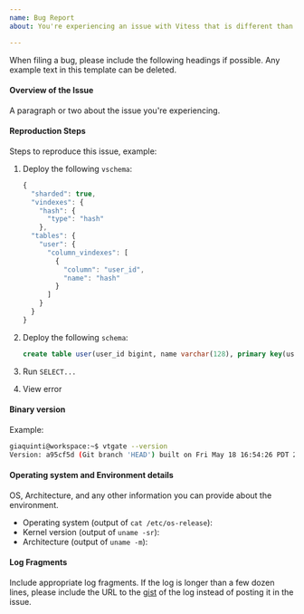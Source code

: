 ```yaml
---
name: Bug Report
about: You're experiencing an issue with Vitess that is different than the documented behavior.

---
```


When filing a bug, please include the following headings if
possible. Any example text in this template can be deleted.

#### Overview of the Issue

A paragraph or two about the issue you're experiencing.

#### Reproduction Steps

Steps to reproduce this issue, example:

1. Deploy the following `vschema`:

    ```javascript
    {
      "sharded": true,
      "vindexes": {
        "hash": {
          "type": "hash"
        },
      "tables": {
        "user": {
          "column_vindexes": [
            {
              "column": "user_id",
              "name": "hash"
            }
          ]
        }
      }
    }
    ```

1. Deploy the following `schema`:

    ```sql
    create table user(user_id bigint, name varchar(128), primary key(user_id));
    ```

1. Run `SELECT...`
1. View error

#### Binary version
Example:

```sh
giaquinti@workspace:~$ vtgate --version
Version: a95cf5d (Git branch 'HEAD') built on Fri May 18 16:54:26 PDT 2018 by giaquinti@workspace using go1.10 linux/amd64
```

#### Operating system and Environment details

OS, Architecture, and any other information you can provide
about the environment.

- Operating system (output of `cat /etc/os-release`):
- Kernel version (output of `uname -sr`):
- Architecture (output of `uname -m`):

#### Log Fragments

Include appropriate log fragments. If the log is longer than a few dozen lines, please
include the URL to the [gist](https://gist.github.com/) of the log instead of posting it in the issue.
